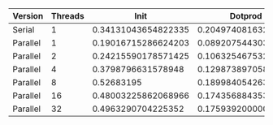 | Version  | Threads |         Init        |       Dotprod       |         User        |         Sys         |       Elapsed       |      Speedup       |      Efficiency     |
|----------|---------|---------------------|---------------------|---------------------|---------------------|---------------------|--------------------|---------------------|
|  Serial  |    1    | 0.34131043654822335 | 0.20497408163265307 | 0.42373648648648643 | 0.13966428571428569 |  0.5622588832487311 |        1.0         |         1.0         |
| Parallel |    1    | 0.19016715286624203 | 0.08920754430379746 | 0.16040875912408759 |  0.1353550724637681 |  0.2953237410071942 | 1.9038729542405268 |  1.9038729542405268 |
| Parallel |    2    | 0.24215590178571425 | 0.10632546753246754 | 0.21325563909774436 | 0.17504615384615385 | 0.19646153846153847 | 2.861928536504896  |  1.430964268252448  |
| Parallel |    4    |  0.3798796631578948 | 0.12987389705882352 | 0.36090714285714287 | 0.24802307692307687 | 0.15448598130841115 | 3.6395463102004992 |  0.9098865775501248 |
| Parallel |    8    |      0.52683195     |  0.1899840542635659 |  0.5669577464788731 |  0.3669007633587787 | 0.12219402985074629 |  4.60136132620801  |  0.5751701657760012 |
| Parallel |    16   | 0.48003225862068966 |  0.1743568843537415 | 0.34642335766423354 |  0.3361470588235294 | 0.11922794117647059 | 4.715831521543474  |  0.2947394700964671 |
| Parallel |    32   |  0.4963290704225352 | 0.17593920000000002 | 0.35125384615384614 |  0.3465384615384615 | 0.11843846153846152 | 4.7472660143102585 | 0.14835206294719558 |